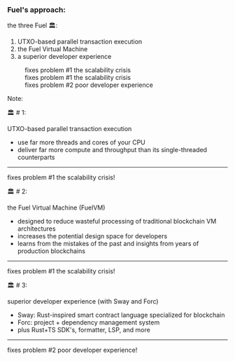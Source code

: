 ### Fuel's approach:

the three Fuel 🏛️:

<div class="container">

<div class="col">
<ol class="size">
    <li>UTXO-based parallel transaction execution</li>
    <li>the Fuel Virtual Machine</li>
    <li>a superior developer experience</li>
</ol> 
</div>
<div class="col">
<dl class="size">
    <dd>fixes problem #1 the scalability crisis</dd>
    <dd>fixes problem #1 the scalability crisis</dd>
    <dd>fixes problem #2 poor developer experience</dd>
</dl> 
</div>

</div>

Note:

<p>🏛️ # 1:</p>
<p class="size">UTXO-based parallel transaction execution</p>

<ul class="size">
    <li>use far more threads and cores of your CPU</li>
    <li>deliver far more compute and throughput than its single-threaded counterparts</li>
</ul>

***

<p class="size">fixes problem #1 the scalability crisis!</p>

<p>🏛️ # 2:</p>
<p class="size">the Fuel Virtual Machine (FuelVM)</p>

<ul class="size">
    <li>designed to reduce wasteful processing of traditional blockchain VM architectures</li>
    <li>increases the potential design space for developers</li>
    <li>learns from the mistakes of the past and insights from years of production blockchains</li>
</ul>

***

<p class="size">fixes problem #1 the scalability crisis!</p>

<p>🏛️ # 3:</p>
<p class="size">superior developer experience (with Sway and Forc)</p>

<ul class="size">
    <li>Sway: Rust-inspired smart contract language specialized for blockchain</li>
    <li>Forc: project + dependency management system</li>
    <li>plus Rust+TS SDK's, formatter, LSP, and more</li>
</ul>

***

<p class="size">fixes problem #2 poor developer experience!</p>
